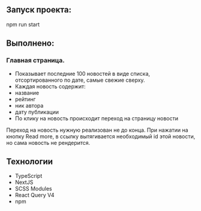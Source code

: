 
## Запуск проекта:

npm run start


## Выполнено:
### Главная страница. 

- Показывает последние 100 новостей в виде списка, отсортированного по дате, самые свежие сверху. 
- Каждая новость содержит:
- название 
- рейтинг
- ник автора
- дату публикации
- По клику на новость происходит переход на страницу новости

Переход на новость нужную реализован не до конца. При нажатии на кнопку Read more, в ссылку вытягивается необходимый id этой новости, но сама новость не рендерится.

## Технологии

- TypeScript
- NextJS
- SCSS Modules
- React Query V4
- npm




